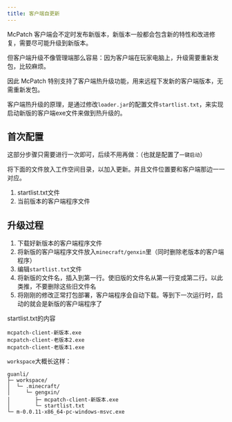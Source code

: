 ```yaml
---
title: 客户端自更新
---
```


McPatch 客户端会不定时发布新版本，新版本一般都会包含新的特性和改进修复，需要尽可能升级到新版本。

但客户端升级不像管理端那么容易：因为客户端在玩家电脑上，升级需要重新发包，比较麻烦。

因此 McPatch 特别支持了客户端热升级功能，用来远程下发新的客户端版本，无需重新发包。

客户端热升级的原理，是通过修改`loader.jar`的配置文件`startlist.txt`，来实现启动新版的客户端exe文件来做到热升级的。

## 首次配置

这部分步骤只需要进行一次即可，后续不用再做：（也就是配置了`一键启动`）

将下面的文件放入工作空间目录，以加入更新。并且文件位置要和客户端那边一一对应。

1. startlist.txt文件
2. 当前版本的客户端程序文件

## 升级过程

1. 下载好新版本的客户端程序文件
2. 将新版的客户端程序文件放入`minecraft/genxin`里（同时删除老版本的客户端程序）
3. 编辑`startlist.txt`文件
4. 将新版的文件名，插入到第一行。使旧版的文件名从第一行变成第二行。以此类推，不要删除这些旧文件名
5. 将刚刚的修改正常打包部署，客户端程序会自动下载。等到下一次运行时，启动的就会是新版的客户端程序了

startlist.txt的内容
```
mcpatch-client-新版本.exe
mcpatch-client-老版本2.exe
mcpatch-client-老版本1.exe
```
`workspace`大概长这样：
```
guanli/
├─ workspace/
│  └─ .minecraft/
│     └─ gengxin/
│        ├─ mcpatch-client-新版本.exe
│        └─ startlist.txt
└─ m-0.0.11-x86_64-pc-windows-msvc.exe
```
